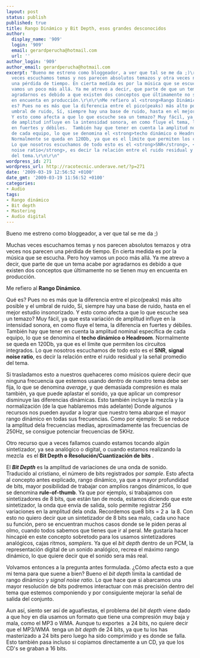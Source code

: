 ```yaml
---
layout: post
status: publish
published: true
title: Rango Dinámico y Bit Depth, esos grandes desconocidos
author:
  display_name: '909'
  login: '909'
  email: gerardperucha@hotmail.com
  url: ''
author_login: '909'
author_email: gerardperucha@hotmail.com
excerpt: "Bueno me estreno como bloggeador, a ver que tal se me da ;)\r\n\r\nMuchas
  veces escuchamos temas y nos parecen absolutos temazos y otra veces nos parecen
  una pérdida de tiempo. En cierta medida es por la música que se escucha. Pero hoy
  vamos un poco más allá. Ya me atrevo a decir, que parte de que un tema acabe por
  agradarnos es debido a que existen dos conceptos que últimamente no se tienen muy
  en encuenta en producción.\r\n\r\nMe refiero al <strong>Rango Dinámico</strong>.\r\n\r\nQué
  es? Pues no es más que la diferencia entre el pico(peaks) más alto posible y el
  umbral de ruido, Sí, siempre hay una base de ruido, hasta en el mejor estudio insonorizado.
  Y esto como afecta a que lo que escuche sea un temazo? Muy fácil, ya que esta variación
  de amplitud influye en la intensidad sonora, en como fluye el tema, la diferencia
  en fuertes y débiles.  También hay que tener en cuenta la amplitud nominal específica
  de cada equipo, lo que se denomina el <strong>techo dinámico o Headroom</strong>.
  Normalmente se queda en 120Db, ya que es el límite que permiten los circuitos integrados.
  Lo que nosotros escuchamos de todo esto es el <strong>SNR</strong>, <strong>signal
  noise ratio</strong>, es decir la relación entre el ruido residual y la señal promedio
  del tema.\r\n\r\n"
wordpress_id: 271
wordpress_url: http://racotecnic.underave.net/?p=271
date: '2009-03-19 12:56:52 +0100'
date_gmt: '2009-03-19 11:56:52 +0100'
categories:
- Audio
tags:
- Rango dinámico
- Bit depth
- Mastering
- Audio digital
---
```


Bueno me estreno como bloggeador, a ver que tal se me da ;)

Muchas veces escuchamos temas y nos parecen absolutos temazos y otra veces nos parecen una pérdida de tiempo. En cierta medida es por la música que se escucha. Pero hoy vamos un poco más allá. Ya me atrevo a decir, que parte de que un tema acabe por agradarnos es debido a que existen dos conceptos que últimamente no se tienen muy en encuenta en producción.

Me refiero al <strong>Rango Dinámico</strong>.

Qué es? Pues no es más que la diferencia entre el pico(peaks) más alto posible y el umbral de ruido, Sí, siempre hay una base de ruido, hasta en el mejor estudio insonorizado. Y esto como afecta a que lo que escuche sea un temazo? Muy fácil, ya que esta variación de amplitud influye en la intensidad sonora, en como fluye el tema, la diferencia en fuertes y débiles.  También hay que tener en cuenta la amplitud nominal específica de cada equipo, lo que se denomina el <strong>techo dinámico o Headroom</strong>. Normalmente se queda en 120Db, ya que es el límite que permiten los circuitos integrados. Lo que nosotros escuchamos de todo esto es el <strong>SNR</strong>, <strong>signal noise ratio</strong>, es decir la relación entre el ruido residual y la señal promedio del tema.

<a id="more"></a><a id="more-271"></a>
Si trasladamos esto a nuestros quehaceres como músicos quiere decir que ninguna frecuencia que estemos usando dentro de nuestro tema debe ser fija, lo que se denomina <em>average</em>, y que demasiada compresión es mala también, ya que puede aplastar el sonido, ya que aplicar un compresor disminuye las diferencias dinámicas. Esto también incluye la mezcla y la normalización (de la que hablaremos más adelante) Donde algunos recursos nos pueden ayudar a lograr que nuestro tema abarque el mayor rango dinámico en todas sus frecuencias. Como por ejemplo: Si se reduce la amplitud dela frecuencias medias, aproximadamente las frecuencias de 250Hz, se consigue potenciar frecuencias de 5KHz.

Otro recurso que a veces fallamos cuando estamos tocando algún sintetizador, ya sea analógico o digital, o cuando estamos realizando la mezcla  es el <strong>Bit Depth o Resolución/Cuantización de bits</strong> .

El <em><strong>Bit Depth</strong></em> es la amplitud de variaciones de una onda de sonido. Traducido al cristiano, el número de bits registrados por <em>sample</em>. Esto afecta al concepto antes explicado, rango dinámico, ya que a mayor profundidad de bits, mayor posibilidad de trabajar con amplios rangos dinámicos, lo que se denomina <strong>rule-of-thumb</strong>. Ya que por ejemplo, si trabajamos con sintetizadores de 8 bits, que están tan de moda, estamos diciendo que este sintetizador, la onda que envía de salida, solo permite registrar 256 variaciones en la amplitud dela onda. Recordemos que8 bits = 2 a  la 8. Con esto no quiero decir que un sintetizador de 8 bits sea malo, cada uno hace su función, pero se encuentran muchos casos donde se le piden peras al olmo, cuando todos sabemos que tienes que ir al peral. Me gustaría hacer hincapié en este concepto sobretodo para los usamos sintetizadores analógicos, cajas ritmos, <em>samplers</em>. Ya que el <em>bit depth</em> dentro de un PCM, la representación digital de un sonido analógico, recrea el máximo rango dinámico, lo que quiere decir que el sonido sera más real.

Volvamos entonces a la pregunta antes formulada. ¿Cómo afecta esto a que mi tema para que suene a bien? Bueno el <em>bit depth</em> limita la cantidad de rango dinámico y <em>signal noise ratio</em>. Lo que hace que si abarcamos una mayor resolución de bits podremos interactuar con más precisión dentro del tema que estemos componiendo y por consiguiente mejorar la señal de salida del conjunto.

Aun así, siento ser así de aguafiestas, el problema del <em>bit depth</em> viene dado a que hoy en día usamos un formato que tiene una compresión muy baja y mala, como el MP3 o WMA. Aunque tu exportes  a 24 bits, no quiere decir que el MP3/WMA  tenga un <em>bit depth</em> de 24 bits, ya que tu los has masterizado a 24 bits pero luego ha sido comprimido y es donde se falla. Esto también pasa incluso si copiamos directamente a un CD, ya que los CD's se graban a 16 bits.
